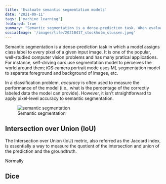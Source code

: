 ```yaml
---
title: 'Evaluate semantic segmentation models'
date: '2021-09-11'
tags: ['machine learning']
featured: true
summary: "Semantic segmentation is a dense-prediction task. When evaluating segmentation models, common evaluation metrics such as classification accuracy is not useful. In this post, I'm going to show you two metrics for evaluating image segmentation models."
socialImage: '/images/life/20210417_stockholm_slussen.jpeg'
---
```

Semantic segmentation is a dense-prediction task in which a model assigns class label to every pixel of a given input image. It is one of the popular, well-studied computer vision problems and has many pratical applications. For instance, self-driving cars use segmentation model to perceives the world around them; iOS camera portrait mode uses ML segmentation model to separate foreground and background of images, etc.

In a classification problem, *accuracy* is often used to measure the performance of the model (i.e., what is the percentage of the correctly labeled data the model can provide). However, it isn't straightforward to apply pixel-level accuracy to semantic segmentation.

<figure class="figure mx-auto w-full p-2 flex flex-col items-center">
  <img src="/images/machine-learning/2021-09-11-1-semantic-figure.png" alt="semantic segmentation">
  <figcaption class="text-sm font-sans text-gray-600 mt-4">Semantic segmentation</figcaption>
</figure>

## Intersection over Union (IoU)
The Intersection over Union (IoU) metric, also referred as the Jaccard index, is essentially a way to measure the quotient of the intersection and union of the prediction and the groundtruth.

Normally

## Dice
